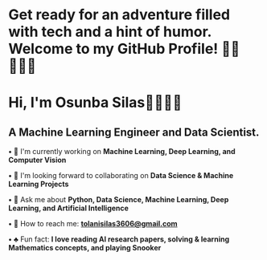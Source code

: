 # Get ready for an adventure filled with tech and a hint of humor. Welcome to my GitHub Profile! 🤝🏾👨🏽‍💻

# Hi, I'm Osunba Silas🥷👨🏽‍💻 <br>

## A Machine Learning Engineer and Data Scientist.

  **•** 🥷 I'm currently working on **Machine Learning, Deep Learning, and Computer Vision**

  **•** 👥 I'm looking forward to collaborating on **Data Science & Machine Learning Projects**

  **•** 💬 Ask me about **Python, Data Science, Machine Learning, Deep Learning, and Artificial Intelligence**

  **•** 📩 How to reach me: **tolanisilas3606@gmail.com**

  **•** ♣️ Fun fact: **I love reading AI research papers, solving & learning Mathematics concepts, and playing Snooker**


